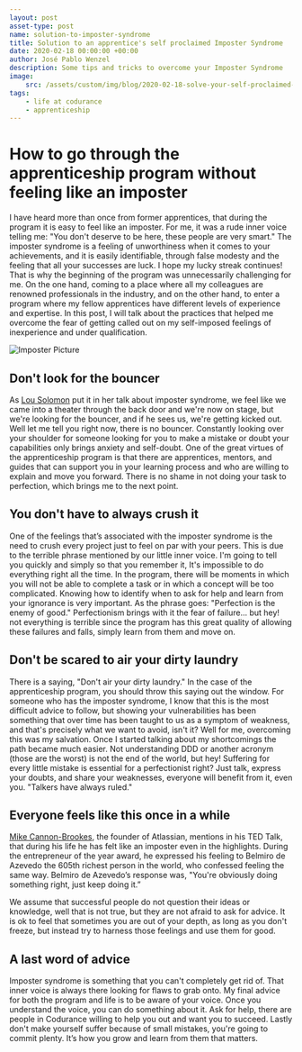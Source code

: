 ```yaml
---
layout: post
asset-type: post
name: solution-to-imposter-syndrome
title: Solution to an apprentice's self proclaimed Imposter Syndrome
date: 2020-02-18 00:00:00 +00:00
author: José Pablo Wenzel
description: Some tips and tricks to overcome your Imposter Syndrome
image:
    src: /assets/custom/img/blog/2020-02-18-solve-your-self-proclaimed-stowaway/imposter-landscape.jpg
tags:
    - life at codurance
    - apprenticeship
---
```


# How to go through the apprenticeship program without feeling like an imposter

I have heard more than once from former apprentices, that during the program it is easy to feel like an imposter. For me, it was a rude inner voice telling me: "You don't deserve to be here, these people are very smart." The imposter syndrome is a feeling of unworthiness when it comes to your achievements, and it is easily identifiable, through false modesty and the feeling that all your successes are luck. I hope my lucky streak continues!
That is why the beginning of the program was unnecessarily challenging for me. On the one hand, coming to a place where all my colleagues are renowned professionals in the industry, and on the other hand, to enter a program where my fellow apprentices have different levels of experience and expertise.
In this post, I will talk about the practices that helped me overcome the fear of getting called out on my self-imposed feelings of inexperience and under qualification.

![Imposter Picture]({{site.baseurl}}/assets/custom/img/blog/2020-02-18-solve-your-self-proclaimed-stowaway/imposter.jpg)

## Don't look for the bouncer

As [Lou Solomon](https://www.youtube.com/watch?v=whyUPLJZljE) put it in her talk about imposter syndrome, we feel like we came into a theater through the back door and we're now on stage, but we're looking for the bouncer, and if he sees us, we're getting kicked out. Well let me tell you right now, there is no bouncer. Constantly looking over your shoulder for someone looking for you to make a mistake or doubt your capabilities only brings anxiety and self-doubt. One of the great virtues of the apprenticeship program is that there are apprentices, mentors, and guides that can support you in your learning process and who are willing to explain and move you forward. There is no shame in not doing your task to perfection, which brings me to the next point.

## You don't have to always crush it

One of the feelings that’s associated with the imposter syndrome is the need to crush every project just to feel on par with your peers. This is due to the terrible phrase mentioned by our little inner voice. I'm going to tell you quickly and simply so that you remember it, It's impossible to do everything right all the time. In the program, there will be moments in which you will not be able to complete a task or in which a concept will be too complicated. Knowing how to identify when to ask for help and learn from your ignorance is very important. As the phrase goes: "Perfection is the enemy of good." Perfectionism brings with it the fear of failure... but hey! not everything is terrible since the program has this great quality of allowing these failures and falls, simply learn from them and move on.

## Don't be scared to air your dirty laundry

There is a saying, "Don't air your dirty laundry." In the case of the apprenticeship program, you should throw this saying out the window. For someone who has the imposter syndrome, I know that this is the most difficult advice to follow, but showing your vulnerabilities has been something that over time has been taught to us as a symptom of weakness, and that's precisely what we want to avoid, isn't it? Well for me, overcoming this was my salvation. Once I started talking about my shortcomings the path became much easier. Not understanding DDD or another acronym (those are the worst) is not the end of the world, but hey! Suffering for every little mistake is essential for a perfectionist right? Just talk, express your doubts, and share your weaknesses, everyone will benefit from it, even you. "Talkers have always ruled."

## Everyone feels like this once in a while

[Mike Cannon-Brookes](https://www.youtube.com/watch?v=ZkwqZfvbdFw), the founder of Atlassian, mentions in his TED Talk, that during his life he has felt like an imposter even in the highlights. During the entrepreneur of the year award, he expressed his feeling to Belmiro de Azevedo the 605th richest person in the world, who confessed feeling the same way. Belmiro de Azevedo’s response was, "You're obviously doing something right, just keep doing it.”

We assume that successful people do not question their ideas or knowledge, well that is not true, but they are not afraid to ask for advice. It is ok to feel that sometimes you are out of your depth, as long as you don't freeze, but instead try to harness those feelings and use them for good.

## A last word of advice

Imposter syndrome is something that you can't completely get rid of. That inner voice is always there looking for flaws to grab onto. My final advice for both the program and life is to be aware of your voice. Once you understand the voice, you can do something about it. Ask for help, there are people in Codurance willing to help you out and want you to succeed. Lastly don't make yourself suffer because of small mistakes, you're going to commit plenty. It’s how you grow and learn from them that matters.
